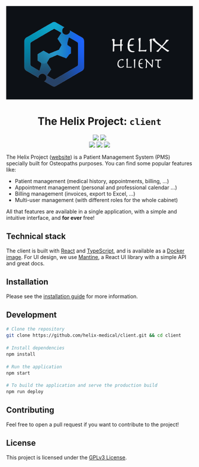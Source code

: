 <div align="center">
    <img src="https://github.com/helix-medical/.github/blob/main/assets/helix-banner-client.png?raw=true" />
    <h1>The Helix Project: <code>client</code></h1>
    <div>
        <img src="https://img.shields.io/github/actions/workflow/status/helix-medical/client/push-images.yml?label=Build%20to%20Docker&logo=github&style=for-the-badge" />
        <img src="https://img.shields.io/github/languages/top/helix-medical/client?logo=typescript&style=for-the-badge" />
    </div>
    <div>
        <img src="https://img.shields.io/docker/image-size/xavier2p/helix-client/latest?label=IMAGE%20SIZE&style=for-the-badge&logo=docker" />
        <img src="https://img.shields.io/docker/v/xavier2p/helix-client?label=image%20version&style=for-the-badge&logo=docker" />
        <img src="https://img.shields.io/docker/pulls/xavier2p/helix-client?style=for-the-badge&logo=docker&label=pulls" />
    </div>
</div>

<!-- ![CodeQL Analysis](https://img.shields.io/github/actions/workflow/status/helix-medical/client/github-code-scanning/codeql) -->

<!-- Concept -->
The Helix Project ([website](https://helix-medical.github.io)) is a Patient Management System (PMS) specially built for Osteopaths purposes. You can find some popular features like:

+ Patient management (medical history, appointments, billing, ...)
+ Appointment management (personal and professional calendar ...)
+ Billing management (invoices, export to Excel, ...)
+ Multi-user management (with different roles for the whole cabinet)

All that features are available in a single application, with a simple and intuitive interface, and **for ever** free!

## Technical stack

The client is built with [React](https://reactjs.org/) and [TypeScript](https://www.typescriptlang.org/), and is available as a [Docker image](https://hub.docker.com/r/xavier2p/helix-client).
For UI design, we use [Mantine](https://mantine.dev/), a React UI library with a simple API and great docs.

## Installation

Please see the [installation guide](https://helix-medical.github.io/docs/getting-started/index.html) for more information.

## Development

```bash
# Clone the repository
git clone https://github.com/helix-medical/client.git && cd client

# Install dependencies
npm install

# Run the application
npm start

# To build the application and serve the production build
npm run deploy
```

## Contributing

Feel free to open a pull request if you want to contribute to the project!

## License

This project is licensed under the [GPLv3 License](https://github.com/helix-medical/client/blob/main/LICENSE).
